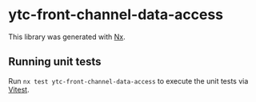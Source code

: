 # ytc-front-channel-data-access

This library was generated with [Nx](https://nx.dev).

## Running unit tests

Run `nx test ytc-front-channel-data-access` to execute the unit tests via [Vitest](https://vitest.dev/).
